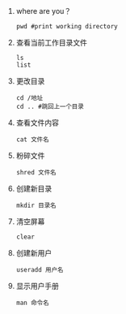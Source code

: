 

1. where are you？

   ```
   pwd #print working directory
   ```

2. 查看当前工作目录文件

   ```
   ls
   list
   ```

3. 更改目录

   ```
   cd /地址
   cd .. #跳回上一个目录
   ```
   

4. 查看文件内容

   ```
   cat 文件名
   ```

5. 粉碎文件

   ```
   shred 文件名
   ```

6. 创建新目录

   ```
   mkdir 目录名
   ```

7. 清空屏幕

   ```
   clear
   ```

8. 创建新用户

   ```
   useradd 用户名
   ```

9. 显示用户手册

   ```
   man 命令名
   ```

   